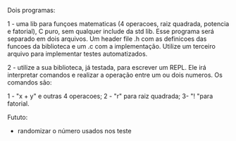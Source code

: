 Dois programas:

1 - uma lib para funçoes matematicas (4 operacoes, raiz quadrada, potencia e fatorial), C puro, sem qualquer include da std lib. Esse programa será separado em dois arquivos. Um header file .h com as definicoes das funcoes da biblioteca e um .c com a implementação. Utilize um terceiro arquivo para implementar testes automatizados.

2 - utilize a sua biblioteca, já testada, para escrever um REPL. Ele irá interpretar comandos e realizar a operação entre um ou dois numeros. Os comandos são:

1 - "x + y" e outras 4 operacoes;
2 - "r<num>" para raiz quadrada;
3- "!<num> "para fatorial.

Fututo:
- randomizar o número usados nos teste
